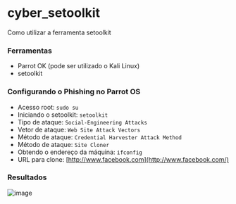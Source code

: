 # cyber_setoolkit
Como utilizar a ferramenta setoolkit

### Ferramentas

- Parrot OK (pode ser utilizado o Kali Linux)
- setoolkit

### Configurando o Phishing no Parrot OS

- Acesso root: `sudo su`
- Iniciando o setoolkit: `setoolkit`
- Tipo de ataque: `Social-Engineering Attacks`
- Vetor de ataque: `Web Site Attack Vectors`
- Método de ataque: `Credential Harvester Attack Method`
- Método de ataque: `Site Cloner`
- Obtendo o endereço da máquina: `ifconfig`
- URL para clone: [http://www.facebook.com](http://www.facebook.com/)

### Resultados

![image](https://github.com/alexsansantos/cyber_setoolkit/assets/142915856/c19425e4-bb71-49b8-a4c6-dbcfec62c4a8)
